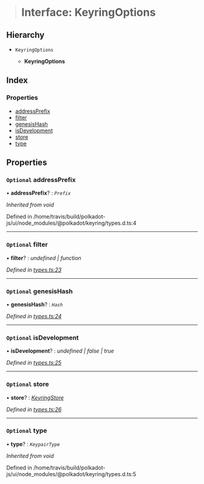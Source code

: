 > # Interface: KeyringOptions

## Hierarchy

* `KeyringOptions`

  * **KeyringOptions**

## Index

### Properties

* [addressPrefix](_types_.keyringoptions.md#optional-addressprefix)
* [filter](_types_.keyringoptions.md#optional-filter)
* [genesisHash](_types_.keyringoptions.md#optional-genesishash)
* [isDevelopment](_types_.keyringoptions.md#optional-isdevelopment)
* [store](_types_.keyringoptions.md#optional-store)
* [type](_types_.keyringoptions.md#optional-type)

## Properties

### `Optional` addressPrefix

• **addressPrefix**? : *`Prefix`*

*Inherited from void*

Defined in /home/travis/build/polkadot-js/ui/node_modules/@polkadot/keyring/types.d.ts:4

___

### `Optional` filter

• **filter**? : *undefined | function*

*Defined in [types.ts:23](https://github.com/polkadot-js/ui/blob/a5dde02/packages/ui-keyring/src/types.ts#L23)*

___

### `Optional` genesisHash

• **genesisHash**? : *`Hash`*

*Defined in [types.ts:24](https://github.com/polkadot-js/ui/blob/a5dde02/packages/ui-keyring/src/types.ts#L24)*

___

### `Optional` isDevelopment

• **isDevelopment**? : *undefined | false | true*

*Defined in [types.ts:25](https://github.com/polkadot-js/ui/blob/a5dde02/packages/ui-keyring/src/types.ts#L25)*

___

### `Optional` store

• **store**? : *[KeyringStore](_types_.keyringstore.md)*

*Defined in [types.ts:26](https://github.com/polkadot-js/ui/blob/a5dde02/packages/ui-keyring/src/types.ts#L26)*

___

### `Optional` type

• **type**? : *`KeypairType`*

*Inherited from void*

Defined in /home/travis/build/polkadot-js/ui/node_modules/@polkadot/keyring/types.d.ts:5